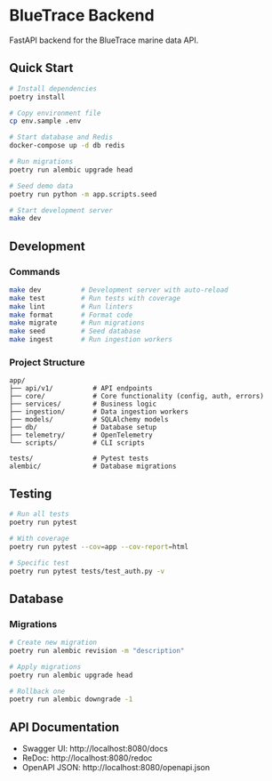 # BlueTrace Backend

FastAPI backend for the BlueTrace marine data API.

## Quick Start

```bash
# Install dependencies
poetry install

# Copy environment file
cp env.sample .env

# Start database and Redis
docker-compose up -d db redis

# Run migrations
poetry run alembic upgrade head

# Seed demo data
poetry run python -m app.scripts.seed

# Start development server
make dev
```

## Development

### Commands

```bash
make dev          # Development server with auto-reload
make test         # Run tests with coverage
make lint         # Run linters
make format       # Format code
make migrate      # Run migrations
make seed         # Seed database
make ingest       # Run ingestion workers
```

### Project Structure

```
app/
├── api/v1/          # API endpoints
├── core/            # Core functionality (config, auth, errors)
├── services/        # Business logic
├── ingestion/       # Data ingestion workers
├── models/          # SQLAlchemy models
├── db/              # Database setup
├── telemetry/       # OpenTelemetry
└── scripts/         # CLI scripts

tests/               # Pytest tests
alembic/             # Database migrations
```

## Testing

```bash
# Run all tests
poetry run pytest

# With coverage
poetry run pytest --cov=app --cov-report=html

# Specific test
poetry run pytest tests/test_auth.py -v
```

## Database

### Migrations

```bash
# Create new migration
poetry run alembic revision -m "description"

# Apply migrations
poetry run alembic upgrade head

# Rollback one
poetry run alembic downgrade -1
```

## API Documentation

- Swagger UI: http://localhost:8080/docs
- ReDoc: http://localhost:8080/redoc
- OpenAPI JSON: http://localhost:8080/openapi.json

